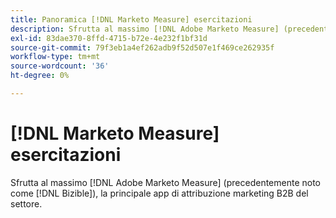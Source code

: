 ```yaml
---
title: Panoramica [!DNL Marketo Measure] esercitazioni
description: Sfrutta al massimo [!DNL Adobe Marketo Measure] (precedentemente noto come [!DNL Bizible]), la principale app di attribuzione marketing B2B del settore.
exl-id: 83dae370-8ffd-4715-b72e-4e232f1bf31d
source-git-commit: 79f3eb1a4ef262adb9f52d507e1f469ce262935f
workflow-type: tm+mt
source-wordcount: '36'
ht-degree: 0%

---
```


# [!DNL Marketo Measure] esercitazioni

Sfrutta al massimo [!DNL Adobe Marketo Measure] (precedentemente noto come [!DNL Bizible]), la principale app di attribuzione marketing B2B del settore.

